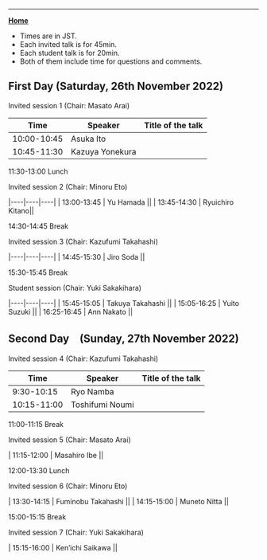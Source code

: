 ---

[**Home**](index)

- Times are in JST. 
- Each invited talk is for 45min. 
- Each student talk is for 20min. 
- Both of them include time for questions and comments.

## First Day (Saturday, 26th November 2022)



Invited session 1  (Chair: Masato Arai)

| Time | Speaker | Title of the talk |
|----|----|----|
| 10:00-10:45 | Asuka Ito ||
| 10:45-11:30 | Kazuya Yonekura ||

11:30-13:00    Lunch

Invited session 2 (Chair: Minoru Eto)

|----|----|----|
| 13:00-13:45  | Yu Hamada ||
| 13:45-14:30  | Ryuichiro Kitano||

14:30-14:45  Break

Invited session 3 (Chair: Kazufumi Takahashi)

|----|----|----|
| 14:45-15:30 | Jiro Soda ||

15:30-15:45 Break

Student session (Chair: Yuki Sakakihara)

|----|----|----|
| 15:45-15:05 | Takuya Takahashi ||
| 15:05-16:25 | Yuito Suzuki ||
| 16:25-16:45 | Ann Nakato ||

## Second Day　(Sunday, 27th November 2022)

Invited session 4 (Chair: Kazufumi Takahashi)

| Time | Speaker | Title of the talk |
|----|----|----|
| 9:30-10:15 | Ryo Namba ||
| 10:15-11:00| Toshifumi Noumi ||

11:00-11:15 Break

Invited session 5 (Chair: Masato Arai)

| 11:15-12:00 | Masahiro Ibe ||

12:00-13:30 Lunch

Invited session 6 (Chair: Minoru Eto)

| 13:30-14:15 | Fuminobu Takahashi ||
| 14:15-15:00 | Muneto Nitta ||

15:00-15:15 Break

Invited session 7 (Chair: Yuki Sakakihara)

| 15:15-16:00 | Ken’ichi Saikawa ||







